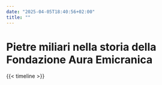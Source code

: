```yaml
---
date: "2025-04-05T18:40:56+02:00"
title: ""
---
```


# Pietre miliari nella storia della Fondazione Aura Emicranica

{{< timeline >}}
